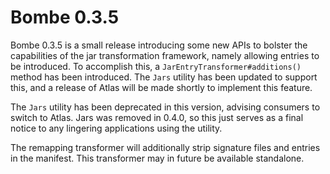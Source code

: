 Bombe 0.3.5
===

Bombe 0.3.5 is a small release introducing some new APIs to bolster the
capabilities of the jar transformation framework, namely allowing entries to be
introduced. To accomplish this, a `JarEntryTransformer#additions()` method has
been introduced. The `Jars` utility has been updated to support this, and a
release of Atlas will be made shortly to implement this feature.

The `Jars` utility has been deprecated in this version, advising consumers to
switch to Atlas. Jars was removed in 0.4.0, so this just serves as a final
notice to any lingering applications using the utility.

The remapping transformer will additionally strip signature files and entries
in the manifest. This transformer may in future be available standalone.

